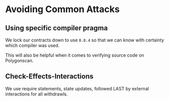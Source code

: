 # Avoiding Common Attacks

## Using specific compiler pragma

We lock our contracts down to use `0.8.4` so that we can know with certainty which compiler was used.

This will also be helpful when it comes to verifying source code on Polygonscan.

## Check-Effects-Interactions

We use require statements, state updates, followed LAST by external interactions for all withdrawls.